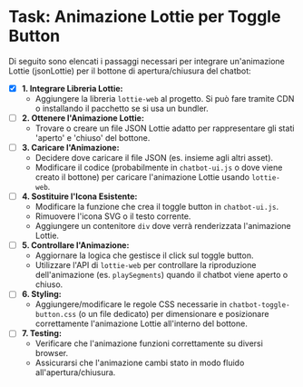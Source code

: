 # Task: Animazione Lottie per Toggle Button

Di seguito sono elencati i passaggi necessari per integrare un'animazione Lottie (jsonLottie) per il bottone di apertura/chiusura del chatbot:

- [X] **1. Integrare Libreria Lottie:**
  - Aggiungere la libreria `lottie-web` al progetto. Si può fare tramite CDN o installando il pacchetto se si usa un bundler.
- [ ] **2. Ottenere l'Animazione Lottie:**
  - Trovare o creare un file JSON Lottie adatto per rappresentare gli stati 'aperto' e 'chiuso' del bottone.
- [ ] **3. Caricare l'Animazione:**
  - Decidere dove caricare il file JSON (es. insieme agli altri asset).
  - Modificare il codice (probabilmente in `chatbot-ui.js` o dove viene creato il bottone) per caricare l'animazione Lottie usando `lottie-web`.
- [ ] **4. Sostituire l'Icona Esistente:**
  - Modificare la funzione che crea il toggle button in `chatbot-ui.js`.
  - Rimuovere l'icona SVG o il testo corrente.
  - Aggiungere un contenitore `div` dove verrà renderizzata l'animazione Lottie.
- [ ] **5. Controllare l'Animazione:**
  - Aggiornare la logica che gestisce il click sul toggle button.
  - Utilizzare l'API di `lottie-web` per controllare la riproduzione dell'animazione (es. `playSegments`) quando il chatbot viene aperto o chiuso.
- [ ] **6. Styling:**
  - Aggiungere/modificare le regole CSS necessarie in `chatbot-toggle-button.css` (o un file dedicato) per dimensionare e posizionare correttamente l'animazione Lottie all'interno del bottone.
- [ ] **7. Testing:**
  - Verificare che l'animazione funzioni correttamente su diversi browser.
  - Assicurarsi che l'animazione cambi stato in modo fluido all'apertura/chiusura.
